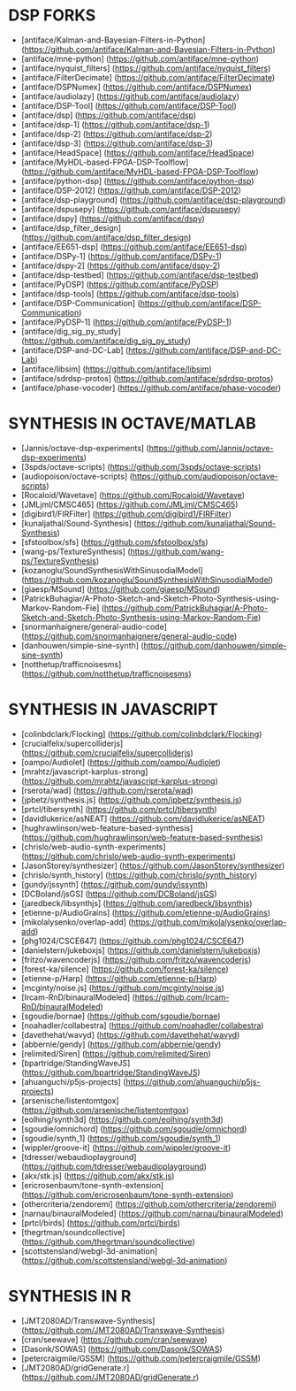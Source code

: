 DSP FORKS
=========
* [antiface/Kalman-and-Bayesian-Filters-in-Python] (https://github.com/antiface/Kalman-and-Bayesian-Filters-in-Python)
* [antiface/mne-python] (https://github.com/antiface/mne-python)
* [antiface/nyquist_filters] (https://github.com/antiface/nyquist_filters)
* [antiface/FilterDecimate] (https://github.com/antiface/FilterDecimate)
* [antiface/DSPNumex] (https://github.com/antiface/DSPNumex)
* [antiface/audiolazy] (https://github.com/antiface/audiolazy)
* [antiface/DSP-Tool] (https://github.com/antiface/DSP-Tool)
* [antiface/dsp] (https://github.com/antiface/dsp)
* [antiface/dsp-1] (https://github.com/antiface/dsp-1)
* [antiface/dsp-2] (https://github.com/antiface/dsp-2)
* [antiface/dsp-3] (https://github.com/antiface/dsp-3)
* [antiface/HeadSpace] (https://github.com/antiface/HeadSpace)
* [antiface/MyHDL-based-FPGA-DSP-Toolflow] (https://github.com/antiface/MyHDL-based-FPGA-DSP-Toolflow)
* [antiface/python-dsp] (https://github.com/antiface/python-dsp)
* [antiface/DSP-2012] (https://github.com/antiface/DSP-2012)
* [antiface/dsp-playground] (https://github.com/antiface/dsp-playground)
* [antiface/dspusepy] (https://github.com/antiface/dspusepy)
* [antiface/dspy] (https://github.com/antiface/dspy)
* [antiface/dsp_filter_design] (https://github.com/antiface/dsp_filter_design)
* [antiface/EE651-dsp] (https://github.com/antiface/EE651-dsp)
* [antiface/DSPy-1] (https://github.com/antiface/DSPy-1)
* [antiface/dspy-2] (https://github.com/antiface/dspy-2)
* [antiface/dsp-testbed] (https://github.com/antiface/dsp-testbed)
* [antiface/PyDSP] (https://github.com/antiface/PyDSP)
* [antiface/dsp-tools] (https://github.com/antiface/dsp-tools)
* [antiface/DSP-Communication] (https://github.com/antiface/DSP-Communication)
* [antiface/PyDSP-1] (https://github.com/antiface/PyDSP-1)
* [antiface/dig_sig_py_study] (https://github.com/antiface/dig_sig_py_study)
* [antiface/DSP-and-DC-Lab] (https://github.com/antiface/DSP-and-DC-Lab)
* [antiface/libsim] (https://github.com/antiface/libsim)
* [antiface/sdrdsp-protos] (https://github.com/antiface/sdrdsp-protos)
* [antiface/phase-vocoder] (https://github.com/antiface/phase-vocoder)

SYNTHESIS IN OCTAVE/MATLAB
==========================
* [Jannis/octave-dsp-experiments] (https://github.com/Jannis/octave-dsp-experiments)
* [3spds/octave-scripts] (https://github.com/3spds/octave-scripts)
* [audiopoison/octave-scripts] (https://github.com/audiopoison/octave-scripts)
* [Rocaloid/Wavetave] (https://github.com/Rocaloid/Wavetave)
* [JMLjml/CMSC465] (https://github.com/JMLjml/CMSC465)
* [digibird1/FIRFilter] (https://github.com/digibird1/FIRFilter)
* [kunaljathal/Sound-Synthesis] (https://github.com/kunaljathal/Sound-Synthesis)
* [sfstoolbox/sfs] (https://github.com/sfstoolbox/sfs)
* [wang-ps/TextureSynthesis] (https://github.com/wang-ps/TextureSynthesis)
* [kozanoglu/SoundSynthesisWithSinusodialModel] (https://github.com/kozanoglu/SoundSynthesisWithSinusodialModel)
* [giaesp/MSound] (https://github.com/giaesp/MSound)
* [PatrickBuhagiar/A-Photo-Sketch-and-Sketch-Photo-Synthesis-using-Markov-Random-Fie] (https://github.com/PatrickBuhagiar/A-Photo-Sketch-and-Sketch-Photo-Synthesis-using-Markov-Random-Fie)
* [snormanhaignere/general-audio-code] (https://github.com/snormanhaignere/general-audio-code)
* [danhouwen/simple-sine-synth] (https://github.com/danhouwen/simple-sine-synth)
* [notthetup/trafficnoisesms] (https://github.com/notthetup/trafficnoisesms)

SYNTHESIS IN JAVASCRIPT
=======================
* [colinbdclark/Flocking] (https://github.com/colinbdclark/Flocking)
* [crucialfelix/supercolliderjs] (https://github.com/crucialfelix/supercolliderjs)
* [oampo/Audiolet] (https://github.com/oampo/Audiolet)
* [mrahtz/javascript-karplus-strong] (https://github.com/mrahtz/javascript-karplus-strong)
* [rserota/wad] (https://github.com/rserota/wad)
* [jpbetz/synthesis.js] (https://github.com/jpbetz/synthesis.js)
* [prtcl/tibersynth] (https://github.com/prtcl/tibersynth)
* [davidlukerice/asNEAT] (https://github.com/davidlukerice/asNEAT)
* [hughrawlinson/web-feature-based-synthesis] (https://github.com/hughrawlinson/web-feature-based-synthesis)
* [chrislo/web-audio-synth-experiments] (https://github.com/chrislo/web-audio-synth-experiments)
* [JasonStorey/synthesizer] (https://github.com/JasonStorey/synthesizer)
* [chrislo/synth_history] (https://github.com/chrislo/synth_history)
* [gundy/jssynth] (https://github.com/gundy/jssynth)
* [DCBoland/jsGS] (https://github.com/DCBoland/jsGS)
* [jaredbeck/libsynthjs] (https://github.com/jaredbeck/libsynthjs)
* [etienne-p/AudioGrains] (https://github.com/etienne-p/AudioGrains)
* [mikolalysenko/overlap-add] (https://github.com/mikolalysenko/overlap-add)
* [phg1024/CSCE647] (https://github.com/phg1024/CSCE647)
* [danielstern/jukeboxjs] (https://github.com/danielstern/jukeboxjs)
* [fritzo/wavencoderjs] (https://github.com/fritzo/wavencoderjs)
* [forest-ka/silence] (https://github.com/forest-ka/silence)
* [etienne-p/Harp] (https://github.com/etienne-p/Harp)
* [mcginty/noise.js] (https://github.com/mcginty/noise.js)
* [Ircam-RnD/binauralModeled] (https://github.com/Ircam-RnD/binauralModeled)
* [sgoudie/bornae] (https://github.com/sgoudie/bornae)
* [noahadler/collabestra] (https://github.com/noahadler/collabestra)
* [davethehat/wavyd] (https://github.com/davethehat/wavyd)
* [abbernie/gendy] (https://github.com/abbernie/gendy)
* [relimited/Siren] (https://github.com/relimited/Siren)
* [bpartridge/StandingWaveJS] (https://github.com/bpartridge/StandingWaveJS)
* [ahuanguchi/p5js-projects] (https://github.com/ahuanguchi/p5js-projects)
* [arsenische/listentomtgox] (https://github.com/arsenische/listentomtgox)
* [eolhing/synth3d] (https://github.com/eolhing/synth3d)
* [sgoudie/omnichord] (https://github.com/sgoudie/omnichord)
* [sgoudie/synth_1] (https://github.com/sgoudie/synth_1)
* [wippler/groove-it] (https://github.com/wippler/groove-it)
* [tdresser/webaudioplayground] (https://github.com/tdresser/webaudioplayground)
* [akx/stk.js] (https://github.com/akx/stk.js)
* [ericrosenbaum/tone-synth-extension] (https://github.com/ericrosenbaum/tone-synth-extension)
* [othercriteria/zendoremi] (https://github.com/othercriteria/zendoremi)
* [narnau/binauralModeled] (https://github.com/narnau/binauralModeled)
* [prtcl/birds] (https://github.com/prtcl/birds)
* [thegrtman/soundcollective] (https://github.com/thegrtman/soundcollective)
* [scottstensland/webgl-3d-animation] (https://github.com/scottstensland/webgl-3d-animation)

SYNTHESIS IN R
==============
* [JMT2080AD/Transwave-Synthesis] (https://github.com/JMT2080AD/Transwave-Synthesis)
* [cran/seewave] (https://github.com/cran/seewave)
* [Dasonk/SOWAS] (https://github.com/Dasonk/SOWAS)
* [petercraigmile/GSSM] (https://github.com/petercraigmile/GSSM)
* [JMT2080AD/gridGenerate.r] (https://github.com/JMT2080AD/gridGenerate.r)
